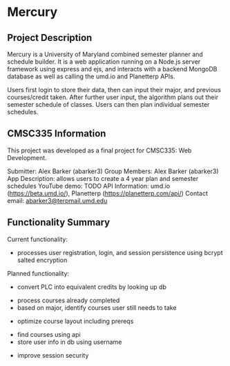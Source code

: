 # Mercury

## Project Description
Mercury is a University of Maryland combined semester planner and schedule builder. It is a web application running on a Node.js server framework using express and ejs, and interacts with a backend MongoDB database as well as calling the umd.io and Planetterp APIs.

Users first login to store their data, then can input their major, and previous courses/credit taken. After further user input, the algorithm plans out their semester schedule of classes. Users can then plan individual semester schedules.

## CMSC335 Information

This project was developed as a final project for CMSC335: Web Development.

Submitter: Alex Barker (abarker3)
Group Members: Alex Barker (abarker3)
App Description: allows users to create a 4 year plan and semester schedules
YouTube demo: TODO
API Information: umd.io (https://beta.umd.io/), Planetterp (https://planetterp.com/api/)
Contact email: abarker3@terpmail.umd.edu

## Functionality Summary

Current functionality:
- processes user registration, login, and session persistence using bcrypt salted encryption

Planned functionality:
- convert PLC into equivalent credits by looking up db
* process courses already completed
* based on major, identify courses user still needs to take
- optimize course layout including prereqs
* find courses using api
* store user info in db using username
- improve session security